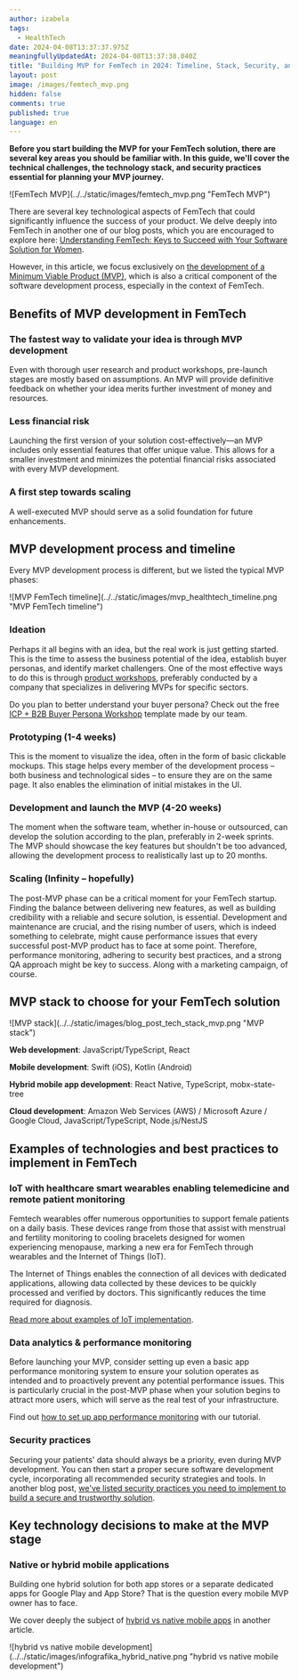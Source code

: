 ```yaml
---
author: izabela
tags:
  - HealthTech
date: 2024-04-08T13:37:37.975Z
meaningfullyUpdatedAt: 2024-04-08T13:37:38.040Z
title: "Building MVP for FemTech in 2024: Timeline, Stack, Security, and More"
layout: post
image: /images/femtech_mvp.png
hidden: false
comments: true
published: true
language: en
---
```

**Before you start building the MVP for your FemTech solution, there are several key areas you should be familiar with. In this guide, we'll cover the technical challenges, the technology stack, and security practices essential for planning your MVP journey.**

<div className="image">![FemTech MVP](../../static/images/femtech_mvp.png "FemTech MVP")</div>

There are several key technological aspects of FemTech that could significantly influence the success of your product. We delve deeply into FemTech in another one of our blog posts, which you are encouraged to explore here: [Understanding FemTech: Keys to Succeed with Your Software Solution for Women](/blog/keys-to-succeed-in-femtech/). 

However, in this article, we focus exclusively on [the development of a Minimum Viable Product (MVP)](/our-areas/mvp-development/), which is also a critical component of the software development process, especially in the context of FemTech.

## Benefits of MVP development in FemTech

### The fastest way to validate your idea is through MVP development

Even with thorough user research and product workshops, pre-launch stages are mostly based on assumptions. An MVP will provide definitive feedback on whether your idea merits further investment of money and resources.

### Less financial risk

Launching the first version of your solution cost-effectively—an MVP includes only essential features that offer unique value. This allows for a smaller investment and minimizes the potential financial risks associated with every MVP development.

### A first step towards scaling

A well-executed MVP should serve as a solid foundation for future enhancements.

## MVP development process and timeline

Every MVP development process is different, but we listed the typical MVP phases:

<div className="image">![MVP FemTech timeline](../../static/images/mvp_healthtech_timeline.png "MVP FemTech timeline")</div>

### Ideation

Perhaps it all begins with an idea, but the real work is just getting started. This is the time to assess the business potential of the idea, establish buyer personas, and identify market challengers. One of the most effective ways to do this is through [product workshops](/our-areas/product-workshops/), preferably conducted by a company that specializes in delivering MVPs for specific sectors.

Do you plan to better understand your buyer persona? Check out the free [ICP + B2B Buyer Persona Workshop](https://miro.com/miroverse/b2b-buyer-persona-workshop-template/) template made by our team.

### Prototyping (1-4 weeks)

This is the moment to visualize the idea, often in the form of basic clickable mockups. This stage helps every member of the development process – both business and technological sides – to ensure they are on the same page. It also enables the elimination of initial mistakes in the UI.

### Development and launch the MVP (4-20 weeks)

The moment when the software team, whether in-house or outsourced, can develop the solution according to the plan, preferably in 2-week sprints. The MVP should showcase the key features but shouldn't be too advanced, allowing the development process to realistically last up to 20 months.

### Scaling (Infinity – hopefully)

The post-MVP phase can be a critical moment for your FemTech startup. Finding the balance between delivering new features, as well as building credibility with a reliable and secure solution, is essential. Development and maintenance are crucial, and the rising number of users, which is indeed something to celebrate, might cause performance issues that every successful post-MVP product has to face at some point. Therefore, performance monitoring, adhering to security best practices, and a strong QA approach might be key to success. Along with a marketing campaign, of course.

## MVP stack to choose for your FemTech solution

<div className="image">![MVP stack](../../static/images/blog_post_tech_stack_mvp.png "MVP stack")</div>

**Web development**: JavaScript/TypeScript, React

**Mobile development**: Swift (iOS), Kotlin (Android)

**Hybrid mobile app development**: React Native, TypeScript, mobx-state-tree

**Cloud development**: Amazon Web Services (AWS) / Microsoft Azure / Google Cloud, JavaScript/TypeScript, Node.js/NestJS

## Examples of technologies and best practices to implement in FemTech

### IoT with healthcare smart wearables enabling telemedicine and remote patient monitoring

Femtech wearables offer numerous opportunities to support female patients on a daily basis. These devices range from those that assist with menstrual and fertility monitoring to cooling bracelets designed for women experiencing menopause, marking a new era for FemTech through wearables and the Internet of Things (IoT).

The Internet of Things enables the connection of all devices with dedicated applications, allowing data collected by these devices to be quickly processed and verified by doctors. This significantly reduces the time required for diagnosis.

[Read more about examples of IoT implementation](/blog/examples-of-the-internet-of-things-for-retail-healthcare-and-more-with-case-studies/).

### Data analytics & performance monitoring

Before launching your MVP, consider setting up even a basic app performance monitoring system to ensure your solution operates as intended and to proactively prevent any potential performance issues. This is particularly crucial in the post-MVP phase when your solution begins to attract more users, which will serve as the real test of your infrastructure.

Find out [how to set up app performance monitoring](/blog/healthcare-app-performance-monitoring/) with our tutorial.

### Security practices

Securing your patients' data should always be a priority, even during MVP development. You can then start a proper secure software development cycle, incorporating all recommended security strategies and tools. In another blog post, [we've listed security practices you need to implement to build a secure and trustworthy solution](/blog/cyber-security-in-healthcare/). 

## Key technology decisions to make at the MVP stage

### Native or hybrid mobile applications

Building one hybrid solution for both app stores or a separate dedicated apps for Google Play and App Store? That is the question every mobile MVP owner has to face.

We cover deeply the subject of [hybrid vs native mobile apps](/blog/mvp-tech-stack-what-startup-founder-should-know/#hybrid-or-native-mobile-app-that-is-the-question) in another article.

<div className="image">![hybrid vs native mobile development](../../static/images/infografika_hybrid_native.png "hybrid vs native mobile development")</div>